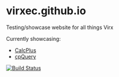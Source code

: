 # virxec.github.io
Testing/showcase website for all things Virx

Currently showcasing:
 - [CalcPlus](https://github.com/virxec/calcplus)
 - [cpQuery](https://github.com/virxec/cpquery)

[![Build Status](https://travis-ci.com/VirxEC/virxec.github.io.svg?branch=master)](https://travis-ci.com/VirxEC/virxec.github.io)
